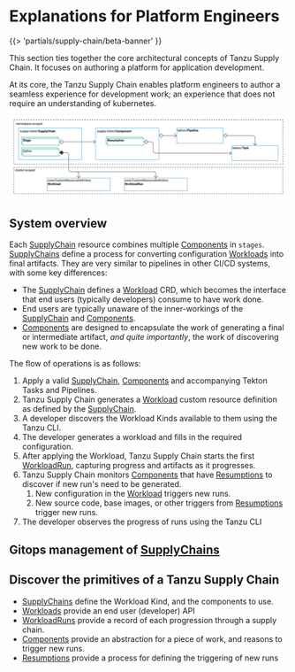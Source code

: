 # Explanations for Platform Engineers

{{> 'partials/supply-chain/beta-banner' }}

This section ties together the core architectural concepts of Tanzu Supply Chain.
It focuses on authoring a platform for application development.

At its core, the Tanzu Supply Chain enables platform engineers to author a seamless experience for 
development work; an experience that does not require an understanding of kubernetes.

![core-concepts-about.jpg](images%2Fcore-concepts-about.jpg)

## System overview

Each [SupplyChain] resource combines multiple [Components] in `stages`. 
[SupplyChains] define a process for converting configuration [Workloads] into final artifacts.
They are very similar to pipelines in other CI/CD systems, with some key differences:

* The [SupplyChain] defines a [Workload] CRD, which becomes the interface that end users (typically developers) consume to have work done.
* End users are typically unaware of the inner-workings of the [SupplyChain] and [Components].
* [Components] are designed to encapsulate the work of generating a final or intermediate artifact, _and quite importantly_, the work of discovering new work to be done.

The flow of operations is as follows:

1. Apply a valid [SupplyChain], [Components] and accompanying Tekton Tasks and Pipelines.
2. Tanzu Supply Chain generates a [Workload] custom resource definition as defined by the [SupplyChain].
3. A developer discovers the Workload Kinds available to them using the Tanzu CLI.
4. The developer generates a workload and fills in the required configuration.
5. After applying the Workload, Tanzu Supply Chain starts the first [WorkloadRun], capturing progress and artifacts as it progresses.
6. Tanzu Supply Chain monitors [Components] that have [Resumptions] to discover if new run's need to be generated.
   1. New configuration in the [Workload] triggers new runs.
   2. New source code, base images, or other triggers from [Resumptions] trigger new runs.
7. The developer observes the progress of runs using the Tanzu CLI

## Gitops management of [SupplyChains]

<!-- to be done -->

## Discover the primitives of a Tanzu Supply Chain

- [SupplyChains] define the Workload Kind, and the components to use.
- [Workloads] provide an end user (developer) API
- [WorkloadRuns] provide a record of each progression through a supply chain.
- [Components] provide an abstraction for a piece of work, and reasons to trigger new runs.
- [Resumptions] provide a process for defining the triggering of new runs

[SupplyChain]: ./supply-chains.hbs.md
[SupplyChains]: ./supply-chains.hbs.md
[Workload]: ./workloads.hbs.md
[Workloads]: ./workloads.hbs.md
[WorkloadRuns]: ./workload-runs.hbs.md
[WorkloadRun]: ./workload-runs.hbs.md
[Components]: ./components.hbs.md
[Resumptions]: ./resumptions.hbs.md